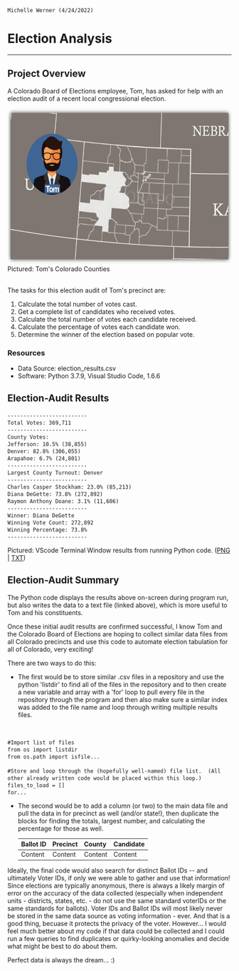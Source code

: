                                                                                            Michelle Werner (4/24/2022)
# Election Analysis
---

## Project Overview

A Colorado Board of Elections employee, Tom, has asked for help with an election audit of a recent local congressional election.

<!--![Tom Colorado](summary_assets/TomColorado.png)-->
<img src="https://github.com/miwermi/election-analysis/blob/main/summary_assets/TomColorado.png" width="600" height="348" alt ="graphic: Tom's Colorado Counties">
Pictured: Tom's Colorado Counties
<br /><br />

The tasks for this election audit of Tom's precinct are:

1. Calculate the total number of votes cast.
2. Get a complete list of candidates who received votes.
3. Calculate the total number of votes each candidate received.
4. Calculate the percentage of votes each candidate won.
5. Determine the winner of the election based on popular vote.

### Resources
* Data Source: election_results.csv
* Software: Python 3.7.9, Visual Studio Code, 1.6.6

<!---
### Summary: Pseudocode of Output / Results Description
The results of our code should generate a text file that has the following information included in it:

    Election Results:
      - There were "x" votes cast in the election

    Collect Candidates:
      - Candidate 1
      - Candidate 2
      - Candidate 3
      - etc.

    Collect Counties:
      - County 1
      - County 2
      - County 3
      - etc.

    Largest County Turnout:
      - Find the county with the most votes

    Candidate Results:
      - Candidate 1 received "x%" of the vote and "y" number of votes.
      - Candidate 2 received "x%" of the vote and "y" number of votes.
      - Candidate 3 received "x%" of the vote and "y" number of votes.
      - etc.

    The winner of the election was:
      - Candidate (1,2, or 3), who received "y" number of votes and "x%" of the total votes.

## Challenge Overview
For this challenge, I am working with Tom to provide the above information from a dataset that Tom has supplied for his precinct. If successful, the code I have written will hopefully be able to be used to tally the same data from similar datasets for all precincts in the state.  

The data Tom has provide is a .csv file that includes the following information:
<br />

    | Ballot ID | County  | Candidate |
    | --------- | ------- | --------- |
    | Content   | Content | Content   |

The code I have written iterates through the file looking for distinct candidates and distinct counties, then counts the votes for each. The full code is pictured and linked below, and key portions are described below the images:
<br /><br />
<img src="https://github.com/miwermi/election-analysis/blob/main/summary_assets/code1.png" width="220" height="298" alt ="graphic: code (1)"> &nbsp;&nbsp; 
<img src="https://github.com/miwermi/election-analysis/blob/main/summary_assets/code2.png" width="220" height="298" alt ="graphic: code (2)"> &nbsp;&nbsp; 
<img src="https://github.com/miwermi/election-analysis/blob/main/summary_assets/code3.png" width="220" height="298" alt ="graphic: code (3)"> &nbsp;&nbsp; 
<br />
Pictured: Python code (<a href="https://github.com/miwermi/election-analysis/blob/main/summary_assets/code1.png">1</a> | <a href="https://github.com/miwermi/election-analysis/blob/main/summary_assets/code2.png">2</a> | <a href="https://github.com/miwermi/election-analysis/blob/main/summary_assets/code3.png">3</a>)
<br /><br />
Key portions of the code include: connecting with the .csv file provided; using conditional if statements and storing distinct information on the candidates who were voted for and the counties where people voted; tracking and counting each ballot for each; calculating the total votes and percentage of votes; and last but not least, printing the totals to a new file for Tom.

To connect with our source file (and to designate a spot for the write file), I created the variable "file-to-load" and used the python 'os' library function "os.path.join":

    #Loads the file from path
    file_to_load = os.path.join("resources", "election_results.csv")
    #Saves the file to a path
    file_to_save = os.path.join("analysis", "election_results.txt")

Two arrays were used to store the candidate and county options, and two dictionaries were used to hold the candidate and county votes:

    #Collects candidate options and votes
    candidate_options = []
    candidate_votes = {}

    #Collects county options and votes
    county_options = []
    county_votes = {}
    
To track the votes as we count them, the 'with' statment was used (with the file open...) and then a couple of conditional 'if's for whether or not the candidate and county were new... 

    #If the candidate does not match any existing candidate...
    if candidate_name not in candidate_options:

        #Add the candidate name to the candidate list
        candidate_options.append(candidate_name)

        #Start tracking candidate's vote count
        candidate_votes[candidate_name] = 0

    #Add each vote to that candidate's count <<COUNTVOTE
    candidate_votes[candidate_name] += 1

    #If the county does not match any existing county...
    if county_name not in county_options:

        #Add the existing county to the list of counties.
        county_options.append(county_name)

        #Start tracking the county's vote count
        county_votes[county_name] = 0

    #Add a vote to that county's vote count <<COUNTVOTE
    county_votes[county_name] += 1
    
To calculate the percentages, we needed a couple of new variables to hold the count - and the candidate or county - together... and a line of code to designate those variables to be used as 'float' data so we could do the math. For both county and candidate totals, these were done in 'for' loops:

  for county_name in county_votes:

      #Retrieve the county vote count
      covotes = county_votes.get(county_name)

      #Calculate the percentage of votes for the county
      covote_percentage = float(covotes) / float(total_covotes) * 100
      county_results = (
          f"{county_name}: {covote_percentage:.1f}% ({covotes:,})\n")    

  for candidate_name in candidate_votes:

      #Retrieve the candidate vote count and percentage
      votes = candidate_votes.get(candidate_name)

      #Calculate the percentage of votes for the candidate
      vote_percentage = float(votes) / float(total_votes) * 100
      candidate_results = (
          f"{candidate_name}: {vote_percentage:.1f}% ({votes:,})\n")
          
At the end of each of the above 'for' loops (within the loop), the largest county and winning candidate were calculated:

      #Calculate largest county:
      if (covotes > largest_county_count) and (covote_percentage > largest_county_percentage):
          largest_county_count = covotes
          largest_county = county_name
          largest_county_percentage = covote_percentage

      #Determine the winner!
      if (votes > winning_count) and (vote_percentage > winning_percentage):
          winning_count = votes
          winning_candidate = candidate_name
          winning_percentage = vote_percentage
          
            
## Challenge Summary

By writing Python code to run through this dataset to find and count votes for each candidate and county in the file, Tom has received the following information for his precinct:

--->
## Election-Audit Results

    -------------------------
    Total Votes: 369,711
    -------------------------
    County Votes:
    Jefferson: 10.5% (38,855)
    Denver: 82.8% (306,055)
    Arapahoe: 6.7% (24,801)
    -------------------------
    Largest County Turnout: Denver
    -------------------------
    Charles Casper Stockham: 23.0% (85,213)
    Diana DeGette: 73.8% (272,892)
    Raymon Anthony Doane: 3.1% (11,606)
    -------------------------
    Winner: Diana DeGette
    Winning Vote Count: 272,892
    Winning Percentage: 73.8%
    -------------------------


Pictured: VScode Terminal Window results from running Python code. (<a href="https://github.com/miwermi/election-analysis/blob/main/summary_assets/VStermina.png">PNG</a> | <a href="https://github.com/miwermi/election-analysis/blob/main/results/election-results.txt">TXT</a>)

## Election-Audit Summary

The Python code displays the results above on-screen during program run, but also writes the data to a text file (linked above), which is more useful to Tom and his constituents. 

Once these initial audit results are confirmed successful, I know Tom and the Colorado Board of Elections are hoping to collect similar data files from all Colorado precincts and use this code to automate election tabulation for all of Colorado, very exciting!  

There are two ways to do this:
 - The first would be to store similar .csv files in a repository and use the python 'listdir' to find all of the files in the repository and to then create a new variable and array with a 'for' loop to pull every file in the repository through the program and then also make sure a similar index was added to the file name and loop through writing multiple results files.
<br />

    #Import list of files
    from os import listdir
    from os.path import isfile...
    
    #Store and loop through the (hopefully well-named) file list.  (All other already written code would be placed within this loop.)
    files_to_load = []
    for...

 - The second would be to add a column (or two) to the main data file and pull the data in for precinct as well (and/or state!), then duplicate the blocks for finding the totals, largest number, and calculating the percentage for those as well.

    | Ballot ID | Precinct | County  | Candidate |
    | --------- | -------- | ------- | --------- |
    | Content   | Content  | Content | Content   |

Ideally, the final code would also search for distinct Ballot IDs -- and ultimately Voter IDs, if only we were able to gather and use that information! Since elections are typically anonymous, there is always a likely margin of error on the accuracy of the data collected (especially when independent units - districts, states, etc. - do not use the same standard voterIDs or the same standards for ballots).  Voter IDs and Ballot IDs will most likely never be stored in the same data source as voting information - ever. And that is a good thing, becuase it protects the privacy of the voter. However... I would feel much better about my code if that data could be collected and I could run a few queries to find duplicates or quirky-looking anomalies and decide what might be best to do about them. 

Perfect data is always the dream... :)
